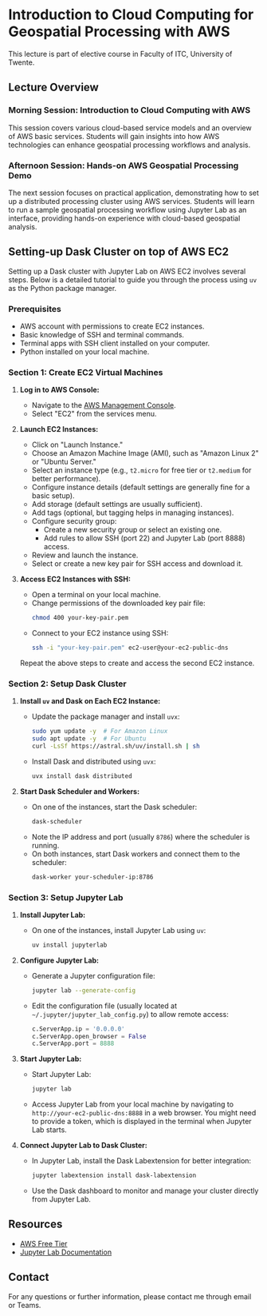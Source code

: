 # Introduction to Cloud Computing for Geospatial Processing with AWS
This lecture is part of elective course in Faculty of ITC, University of Twente.
## Lecture Overview
### Morning Session: Introduction to Cloud Computing with AWS
This session covers various cloud-based service models and an overview of AWS basic services. Students will gain insights into how AWS technologies can enhance geospatial processing workflows and analysis.

### Afternoon Session: Hands-on AWS Geospatial Processing Demo
The next session focuses on practical application, demonstrating how to set up a distributed processing cluster using AWS services. Students will learn to run a sample geospatial processing workflow using Jupyter Lab as an interface, providing hands-on experience with cloud-based geospatial analysis.

## Setting-up Dask Cluster on top of AWS EC2
Setting up a Dask cluster with Jupyter Lab on AWS EC2 involves several steps. Below is a detailed tutorial to guide you through the process using `uv` as the Python package manager.

### Prerequisites

- AWS account with permissions to create EC2 instances.
- Basic knowledge of SSH and terminal commands.
- Terminal apps with SSH client installed on your computer.
- Python installed on your local machine.

### Section 1: Create EC2 Virtual Machines

1. **Log in to AWS Console:**
   - Navigate to the [AWS Management Console](https://aws.amazon.com/console/).
   - Select "EC2" from the services menu.

2. **Launch EC2 Instances:**
   - Click on "Launch Instance."
   - Choose an Amazon Machine Image (AMI), such as "Amazon Linux 2" or "Ubuntu Server."
   - Select an instance type (e.g., `t2.micro` for free tier or `t2.medium` for better performance).
   - Configure instance details (default settings are generally fine for a basic setup).
   - Add storage (default settings are usually sufficient).
   - Add tags (optional, but tagging helps in managing instances).
   - Configure security group:
     - Create a new security group or select an existing one.
     - Add rules to allow SSH (port 22) and Jupyter Lab (port 8888) access.
   - Review and launch the instance.
   - Select or create a new key pair for SSH access and download it.

3. **Access EC2 Instances with SSH:**
   - Open a terminal on your local machine.
   - Change permissions of the downloaded key pair file:
     ```bash
     chmod 400 your-key-pair.pem
     ```
   - Connect to your EC2 instance using SSH:
     ```bash
     ssh -i "your-key-pair.pem" ec2-user@your-ec2-public-dns
     ```

   Repeat the above steps to create and access the second EC2 instance.

### Section 2: Setup Dask Cluster

1. **Install `uv` and Dask on Each EC2 Instance:**
   - Update the package manager and install `uvx`:
     ```bash
     sudo yum update -y  # For Amazon Linux
     sudo apt update -y  # For Ubuntu
     curl -LsSf https://astral.sh/uv/install.sh | sh
     ```
   - Install Dask and distributed using `uvx`:
     ```bash
     uvx install dask distributed
     ```

2. **Start Dask Scheduler and Workers:**
   - On one of the instances, start the Dask scheduler:
     ```bash
     dask-scheduler
     ```
   - Note the IP address and port (usually `8786`) where the scheduler is running.
   - On both instances, start Dask workers and connect them to the scheduler:
     ```bash
     dask-worker your-scheduler-ip:8786
     ```

### Section 3: Setup Jupyter Lab

1. **Install Jupyter Lab:**
   - On one of the instances, install Jupyter Lab using `uv`:
     ```bash
     uv install jupyterlab
     ```

2. **Configure Jupyter Lab:**
   - Generate a Jupyter configuration file:
     ```bash
     jupyter lab --generate-config
     ```
   - Edit the configuration file (usually located at `~/.jupyter/jupyter_lab_config.py`) to allow remote access:
     ```python
     c.ServerApp.ip = '0.0.0.0'
     c.ServerApp.open_browser = False
     c.ServerApp.port = 8888
     ```

3. **Start Jupyter Lab:**
   - Start Jupyter Lab:
     ```bash
     jupyter lab
     ```
   - Access Jupyter Lab from your local machine by navigating to `http://your-ec2-public-dns:8888` in a web browser. You might need to provide a token, which is displayed in the terminal when Jupyter Lab starts.

4. **Connect Jupyter Lab to Dask Cluster:**
   - In Jupyter Lab, install the Dask Labextension for better integration:
     ```bash
     jupyter labextension install dask-labextension
     ```
   - Use the Dask dashboard to monitor and manage your cluster directly from Jupyter Lab.

## Resources
- [AWS Free Tier](https://aws.amazon.com/free/)
- [Jupyter Lab Documentation](https://jupyterlab.readthedocs.io/)

## Contact
For any questions or further information, please contact me through email or Teams.
